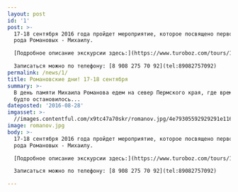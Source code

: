 ```yaml
---
layout: post
id: '1'
post: >-
  17-18 сентября 2016 года пройдет мероприятие, которое посвящено первому из
  рода Романовых - Михаилу.

  [Подробное описание экскурсии здесь:](https://www.turoboz.com/tours/1059)

  Записаться можно по телефону: [8 908 275 70 92](tel:89082757092)
permalink: /news/1/
title: Романовские дни! 17-18 сентября
summary: >-
  В день памяти Михаила Романова едем на север Пермского края, где время как
  будто остановилось...
dateposted: '2016-08-28'
imgasset: >-
  //images.contentful.com/x9tc47a70skr/romanov.jpg/4e79305592929291e116324478e99365/romanov.jpg
image: romanov.jpg
body: >-
  17-18 сентября 2016 года пройдет мероприятие, которое посвящено первому из
  рода Романовых - Михаилу.

  [Подробное описание экскурсии здесь:](https://www.turoboz.com/tours/1059)

  Записаться можно по телефону: [8 908 275 70 92](tel:89082757092)

---
```

